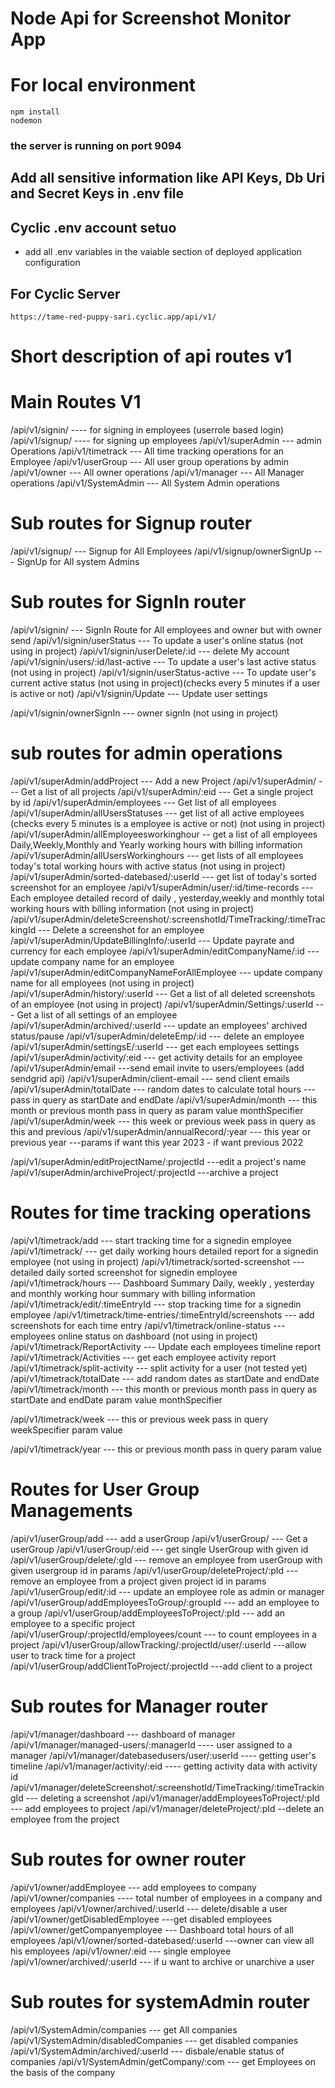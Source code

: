 # Node Api for Screenshot Monitor App

# For local environment

```
npm install
nodemon
```

### the server is running on port 9094

## Add all sensitive information like API Keys, Db Uri and Secret Keys in .env file

## Cyclic .env account setuo

- add all .env variables in the vaiable section of deployed application configuration
  

## For Cyclic Server

```
https://tame-red-puppy-sari.cyclic.app/api/v1/

```

# Short description of api routes v1

# Main Routes V1

/api/v1/signin/ ---- for signing in employees (userrole based login) 
/api/v1/signup/ ---- for signing up employees 
/api/v1/superAdmin --- admin Operations
/api/v1/timetrack  --- All time tracking operations for an Employee
/api/v1/userGroup  --- All user group operations by admin
/api/v1/owner  --- All owner operations
/api/v1/manager  --- All Manager operations
/api/v1/SystemAdmin --- All System Admin operations



# Sub routes for Signup router

/api/v1/signup/ --- Signup for All Employees
/api/v1/signup/ownerSignUp --- SignUp for All system Admins

# Sub routes for SignIn router

/api/v1/signin/  --- SignIn Route for All employees and owner but with owner send 
/api/v1/signin/userStatus --- To update a user's online status (not using in project)
/api/v1/signin/userDelete/:id  --- delete My account 
/api/v1/signin/users/:id/last-active --- To update a user's last active status
(not using in project)
/api/v1/signin/userStatus-active --- To update user's current active status (not using in project)(checks every 5 minutes if a user is active or not)
/api/v1/signin/Update --- Update user settings 

/api/v1/signin/ownerSignIn  --- owner signIn  (not using in project) 



# sub routes for admin operations

/api/v1/superAdmin/addProject --- Add a new Project
/api/v1/superAdmin/           --- Get a list of all projects
/api/v1/superAdmin/:eid       --- Get a single project by id
/api/v1/superAdmin/employees  --- Get list of all employees
/api/v1/superAdmin/allUsersStatuses --- get list of all active employees (checks every 5 minutes is a employee is active or not) (not using in project) 
/api/v1/superAdmin/allEmployeesworkinghour -- get a list of all employees Daily,Weekly,Monthly and Yearly working hours with billing information 
/api/v1/superAdmin/allUsersWorkinghours --- get lists of all employees today's total working hours with  active status (not using in project) 
/api/v1/superAdmin/sorted-datebased/:userId --- get list of today's sorted screenshot for an employee
/api/v1/superAdmin/user/:id/time-records --- Each employee detailed record of daily , yesterday,weekly and monthly total working hours with billing information (not using in project)
/api/v1/superAdmin/deleteScreenshot/:screenshotId/TimeTracking/:timeTrackingId --- Delete a screenshot for an employee
/api/v1/superAdmin/UpdateBillingInfo/:userId --- Update payrate and currency for each employee
/api/v1/superAdmin/editCompanyName/:id --- update company name for an employee 
/api/v1/superAdmin/editCompanyNameForAllEmployee --- update company name for all employees (not using in project)
/api/v1/superAdmin/history/:userId           --- Get a list of all deleted screenshots of an employee (not using in project)
/api/v1/superAdmin/Settings/:userId           --- Get a list of all settings of an employee
/api/v1/superAdmin/archived/:userId               --- update an employees' archived status/pause
/api/v1/superAdmin/deleteEmp/:id                 --- delete an employee
/api/v1/superAdmin/settingsE/:userId             --- get each employees settings
/api/v1/superAdmin/activity/:eid                 --- get activity details for an employee
/api/v1/superAdmin/email              ---send email invite to users/employees (add sendgrid api)
/api/v1/superAdmin/client-email           --- send client emails
/api/v1/superAdmin/totalDate     --- random dates to calculate total hours --- pass in query as startDate and endDate
/api/v1/superAdmin/month      --- this month or previous month pass in query as  param value monthSpecifier
/api/v1/superAdmin/week     --- this week or previous week pass in query as this and previous 
/api/v1/superAdmin/annualRecord/:year    --- this year or previous year ---params if want this year 2023 - if want previous 2022

/api/v1/superAdmin/editProjectName/:projectId        ---edit a project's name
/api/v1/superAdmin/archiveProject/:projectId         ---archive a project 





# Routes for time tracking operations

/api/v1/timetrack/add --- start tracking time for a signedin employee
/api/v1/timetrack/ --- get daily working hours detailed report for a signedin employee (not using in project)
/api/v1/timetrack/sorted-screenshot --- detailed daily sorted screenshot for signedin employee 
/api/v1/timetrack/hours --- Dashboard Summary Daily, weekly , yesterday and monthly working hour summary with billing information
/api/v1/timetrack/edit/:timeEntryId ---  stop tracking time for a signedin employee
/api/v1/timetrack/time-entries/:timeEntryId/screenshots --- add screenshots for each time entry
/api/v1/timetrack/online-status --- employees online status on dashboard (not using in project)
/api/v1/timetrack/ReportActivity --- Update each employees timeline report
/api/v1/timetrack/Activities --- get each employee activity report
/api/v1/timetrack/split-activity  --- split activity for a user (not tested yet)
/api/v1/timetrack/totalDate   --- add random dates as startDate and endDate 
/api/v1/timetrack/month     --- this month or previous month pass in query as startDate and endDate param value monthSpecifier

/api/v1/timetrack/week     --- this  or previous week pass in query weekSpecifier param value 

/api/v1/timetrack/year     --- this or previous month pass in query  param value 


# Routes for User Group Managements

/api/v1/userGroup/add --- add a userGroup
/api/v1/userGroup/ --- Get a userGroup
/api/v1/userGroup/:eid --- get single UserGroup with given id
/api/v1/userGroup/delete/:gId --- remove an employee from userGroup with given usergroup id in params
/api/v1/userGroup/deleteProject/:pId  --- remove an employee from a project given project id in params
/api/v1/userGroup/edit/:id --- update an employee role as admin or manager
/api/v1/userGroup/addEmployeesToGroup/:groupId  --- add an employee to a group
/api/v1/userGroup/addEmployeesToProject/:pId --- add an employee to a specific project
/api/v1/userGroup/:projectId/employees/count  --- to count employees in a project
/api/v1/userGroup/allowTracking/:projectId/user/:userId  ---allow user to track time for a project
/api/v1/userGroup/addClientToProject/:projectId    ---add client to a project


# Sub routes for Manager router

 
/api/v1/manager/dashboard --- dashboard of manager
/api/v1/manager/managed-users/:managerId ---- user assigned to a manager
/api/v1/manager/datebasedusers/user/:userId    ---- getting user's timeline
/api/v1/manager/activity/:eid          ---- getting activity data with activity id
/api/v1/manager/deleteScreenshot/:screenshotId/TimeTracking/:timeTrackingId       --- deleting a screenshot
/api/v1/manager/addEmployeesToProject/:pId  --- add employees to project
/api/v1/manager/deleteProject/:pId --delete an employee from the project

 # Sub routes for owner router

 
/api/v1/owner/addEmployee --- add employees to company
/api/v1/owner/companies ---- total number of employees in a company and employees
/api/v1/owner/archived/:userId   --- delete/disable a user
/api/v1/owner/getDisabledEmployee ---get disabled employees 
/api/v1/owner/getCompanyemployee --- Dashboard total hours of all employees
/api/v1/owner/sorted-datebased/:userId   ---owner can view all his employees
/api/v1/owner/:eid --- single employee
/api/v1/owner/archived/:userId --- if u want to archive or unarchive a user


 # Sub routes for systemAdmin router



/api/v1/SystemAdmin/companies  --- get All companies
/api/v1/SystemAdmin/disabledCompanies     --- get disabled companies
/api/v1/SystemAdmin/archived/:userId     --- disbale/enable status of companies
/api/v1/SystemAdmin/getCompany/:com     --- get Employees on the basis of the company  



